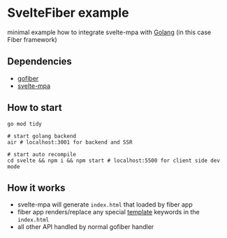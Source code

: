 # SvelteFiber example

minimal example how to integrate svelte-mpa with [Golang](//go.dev) (in this case Fiber framework)

## Dependencies

- [gofiber](//gofiber.io)
- [svelte-mpa](//github.com/kokizzu/svelte-mpa)

## How to start

```shell
go mod tidy

# start golang backend
air # localhost:3001 for backend and SSR

# start auto recompile
cd svelte && npm i && npm start # localhost:5500 for client side dev mode
```

## How it works

- svelte-mpa will generate `index.html` that loaded by fiber app
- fiber app renders/replace any special [template](//github.com/kokizzu/gotro/tree/master/Z) keywords in the `index.html`
- all other API handled by normal gofiber handler

